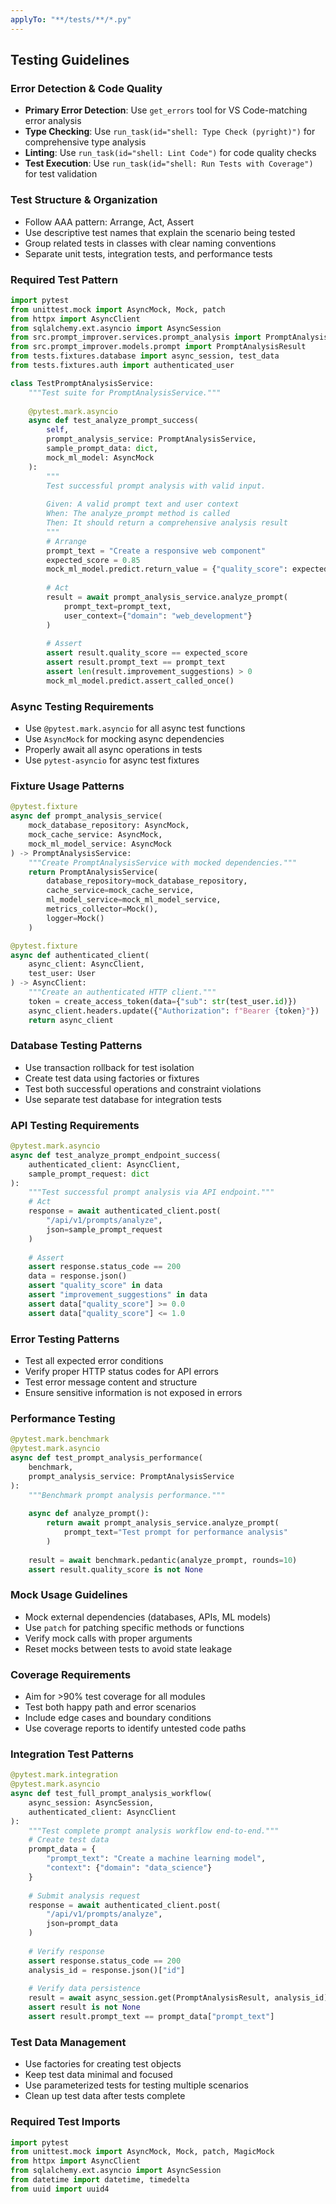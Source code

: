 ```yaml
---
applyTo: "**/tests/**/*.py"
---
```


## Testing Guidelines

### Error Detection & Code Quality
- **Primary Error Detection**: Use `get_errors` tool for VS Code-matching error analysis
- **Type Checking**: Use `run_task(id="shell: Type Check (pyright)")` for comprehensive type analysis
- **Linting**: Use `run_task(id="shell: Lint Code")` for code quality checks
- **Test Execution**: Use `run_task(id="shell: Run Tests with Coverage")` for test validation

### Test Structure & Organization
- Follow AAA pattern: Arrange, Act, Assert
- Use descriptive test names that explain the scenario being tested
- Group related tests in classes with clear naming conventions
- Separate unit tests, integration tests, and performance tests

### Required Test Pattern
```python
import pytest
from unittest.mock import AsyncMock, Mock, patch
from httpx import AsyncClient
from sqlalchemy.ext.asyncio import AsyncSession
from src.prompt_improver.services.prompt_analysis import PromptAnalysisService
from src.prompt_improver.models.prompt import PromptAnalysisResult
from tests.fixtures.database import async_session, test_data
from tests.fixtures.auth import authenticated_user

class TestPromptAnalysisService:
    """Test suite for PromptAnalysisService."""
    
    @pytest.mark.asyncio
    async def test_analyze_prompt_success(
        self,
        prompt_analysis_service: PromptAnalysisService,
        sample_prompt_data: dict,
        mock_ml_model: AsyncMock
    ):
        """
        Test successful prompt analysis with valid input.
        
        Given: A valid prompt text and user context
        When: The analyze_prompt method is called
        Then: It should return a comprehensive analysis result
        """
        # Arrange
        prompt_text = "Create a responsive web component"
        expected_score = 0.85
        mock_ml_model.predict.return_value = {"quality_score": expected_score}
        
        # Act
        result = await prompt_analysis_service.analyze_prompt(
            prompt_text=prompt_text,
            user_context={"domain": "web_development"}
        )
        
        # Assert
        assert result.quality_score == expected_score
        assert result.prompt_text == prompt_text
        assert len(result.improvement_suggestions) > 0
        mock_ml_model.predict.assert_called_once()
```

### Async Testing Requirements
- Use `@pytest.mark.asyncio` for all async test functions
- Use `AsyncMock` for mocking async dependencies
- Properly await all async operations in tests
- Use `pytest-asyncio` for async test fixtures

### Fixture Usage Patterns
```python
@pytest.fixture
async def prompt_analysis_service(
    mock_database_repository: AsyncMock,
    mock_cache_service: AsyncMock,
    mock_ml_model_service: AsyncMock
) -> PromptAnalysisService:
    """Create PromptAnalysisService with mocked dependencies."""
    return PromptAnalysisService(
        database_repository=mock_database_repository,
        cache_service=mock_cache_service,
        ml_model_service=mock_ml_model_service,
        metrics_collector=Mock(),
        logger=Mock()
    )

@pytest.fixture
async def authenticated_client(
    async_client: AsyncClient,
    test_user: User
) -> AsyncClient:
    """Create an authenticated HTTP client."""
    token = create_access_token(data={"sub": str(test_user.id)})
    async_client.headers.update({"Authorization": f"Bearer {token}"})
    return async_client
```

### Database Testing Patterns
- Use transaction rollback for test isolation
- Create test data using factories or fixtures
- Test both successful operations and constraint violations
- Use separate test database for integration tests

### API Testing Requirements
```python
@pytest.mark.asyncio
async def test_analyze_prompt_endpoint_success(
    authenticated_client: AsyncClient,
    sample_prompt_request: dict
):
    """Test successful prompt analysis via API endpoint."""
    # Act
    response = await authenticated_client.post(
        "/api/v1/prompts/analyze",
        json=sample_prompt_request
    )
    
    # Assert
    assert response.status_code == 200
    data = response.json()
    assert "quality_score" in data
    assert "improvement_suggestions" in data
    assert data["quality_score"] >= 0.0
    assert data["quality_score"] <= 1.0
```

### Error Testing Patterns
- Test all expected error conditions
- Verify proper HTTP status codes for API errors
- Test error message content and structure
- Ensure sensitive information is not exposed in errors

### Performance Testing
```python
@pytest.mark.benchmark
@pytest.mark.asyncio
async def test_prompt_analysis_performance(
    benchmark,
    prompt_analysis_service: PromptAnalysisService
):
    """Benchmark prompt analysis performance."""
    
    async def analyze_prompt():
        return await prompt_analysis_service.analyze_prompt(
            prompt_text="Test prompt for performance analysis"
        )
    
    result = await benchmark.pedantic(analyze_prompt, rounds=10)
    assert result.quality_score is not None
```

### Mock Usage Guidelines
- Mock external dependencies (databases, APIs, ML models)
- Use `patch` for patching specific methods or functions
- Verify mock calls with proper arguments
- Reset mocks between tests to avoid state leakage

### Coverage Requirements
- Aim for >90% test coverage for all modules
- Test both happy path and error scenarios
- Include edge cases and boundary conditions
- Use coverage reports to identify untested code paths

### Integration Test Patterns
```python
@pytest.mark.integration
@pytest.mark.asyncio
async def test_full_prompt_analysis_workflow(
    async_session: AsyncSession,
    authenticated_client: AsyncClient
):
    """Test complete prompt analysis workflow end-to-end."""
    # Create test data
    prompt_data = {
        "prompt_text": "Create a machine learning model",
        "context": {"domain": "data_science"}
    }
    
    # Submit analysis request
    response = await authenticated_client.post(
        "/api/v1/prompts/analyze",
        json=prompt_data
    )
    
    # Verify response
    assert response.status_code == 200
    analysis_id = response.json()["id"]
    
    # Verify data persistence
    result = await async_session.get(PromptAnalysisResult, analysis_id)
    assert result is not None
    assert result.prompt_text == prompt_data["prompt_text"]
```

### Test Data Management
- Use factories for creating test objects
- Keep test data minimal and focused
- Use parameterized tests for testing multiple scenarios
- Clean up test data after tests complete

### Required Test Imports
```python
import pytest
from unittest.mock import AsyncMock, Mock, patch, MagicMock
from httpx import AsyncClient
from sqlalchemy.ext.asyncio import AsyncSession
from datetime import datetime, timedelta
from uuid import uuid4
```
